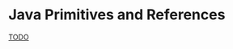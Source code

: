 # Java Primitives and References

[TODO](../Tags%20b793d46ea133446daa88889450d15033/TODO%20a203fe47729f48f1be838094748438da.md)